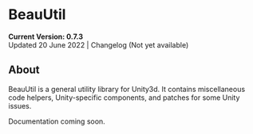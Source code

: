 # BeauUtil

**Current Version: 0.7.3**  
Updated 20 June 2022 | Changelog (Not yet available)

## About
BeauUtil is a general utility library for Unity3d. It contains miscellaneous code helpers, Unity-specific components, and patches for some Unity issues.

Documentation coming soon.